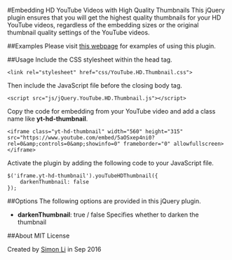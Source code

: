 #Embedding HD YouTube Videos with High Quality Thumbnails
This jQuery plugin ensures that you will get the highest quality thumbnails for your HD YouTube videos, regardless of the embedding sizes or the original thumbnail quality settings of the YouTube videos.

##Examples
Please visit [this webpage](https://simonlidesign.github.io/YouTubeHDThumbnail/) for examples of using this plugin.

##Usage
Include the CSS stylesheet within the head tag.
```
<link rel="stylesheet" href="css/YouTube.HD.Thumbnail.css"> 
```

Then include the JavaScript file before the closing body tag.
```
<script src="js/jQuery.YouTube.HD.Thumbnail.js"></script>
```
Copy the code for embedding from your YouTube video and add a class name like **yt-hd-thumbnail**.
```
<iframe class="yt-hd-thumbnail" width="560" height="315" src="https://www.youtube.com/embed/5aOSxep4ni0?rel=0&amp;controls=0&amp;showinfo=0" frameborder="0" allowfullscreen></iframe>
```
Activate the plugin by adding the following code to your JavaScript file.
```
$('iframe.yt-hd-thumbnail').youTubeHDThumbnail({
	darkenThumbnail: false
});
```

##Options
The following options are provided in this jQuery plugin.
* **darkenThumbnail**: true / false
  Specifies whether to darken the thumbnail

##About
MIT License

Created by [Simon Li](http://www.simon-li.com) in Sep 2016
